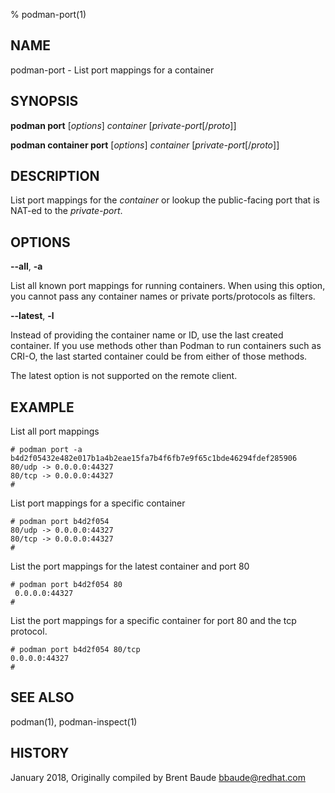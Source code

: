 % podman-port(1)

## NAME
podman\-port - List port mappings for a container

## SYNOPSIS
**podman port** [*options*] *container* [*private-port*[/*proto*]]

**podman container port** [*options*] *container* [*private-port*[/*proto*]]

## DESCRIPTION
List port mappings for the *container* or lookup the public-facing port that is NAT-ed to the *private-port*.

## OPTIONS

**--all**, **-a**

List all known port mappings for running containers.  When using this option, you cannot pass any container names
or private ports/protocols as filters.

**--latest**, **-l**

Instead of providing the container name or ID, use the last created container. If you use methods other than Podman
to run containers such as CRI-O, the last started container could be from either of those methods.

The latest option is not supported on the remote client.

## EXAMPLE

List all port mappings
```
# podman port -a
b4d2f05432e482e017b1a4b2eae15fa7b4f6fb7e9f65c1bde46294fdef285906
80/udp -> 0.0.0.0:44327
80/tcp -> 0.0.0.0:44327
#
```

List port mappings for a specific container
```
# podman port b4d2f054
80/udp -> 0.0.0.0:44327
80/tcp -> 0.0.0.0:44327
#
```
List the port mappings for the latest container and port 80
```
# podman port b4d2f054 80
 0.0.0.0:44327
#
```

List the port mappings for a specific container for port 80 and the tcp protocol.
```
# podman port b4d2f054 80/tcp
0.0.0.0:44327
#
```
## SEE ALSO
podman(1), podman-inspect(1)

## HISTORY
January 2018, Originally compiled by Brent Baude <bbaude@redhat.com>
